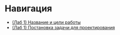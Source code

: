 # Навигация

- [(Лаб 1) Название и цели работы](Lab1_name.md)
- [(Лаб 1) Постановка задачи для проектирования](Lab1_task.md)